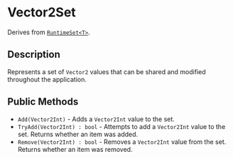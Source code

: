 # Vector2Set

Derives from [`RuntimeSet<T>`](runtime-set.md).

## Description

Represents a set of `Vector2` values that can be shared and modified throughout the application.

## Public Methods

- `Add(Vector2Int)` - Adds a `Vector2Int` value to the set.
- `TryAdd(Vector2Int) : bool` - Attempts to add a `Vector2Int` value to the set. Returns whether an item was added.
- `Remove(Vector2Int) : bool` - Removes a `Vector2Int` value from the set. Returns whether an item was removed.
